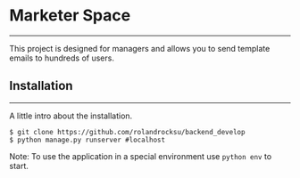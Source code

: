# Marketer Space
***
This project is designed for managers and allows you to send template emails to hundreds of users.

## Installation
***
A little intro about the installation. 
```
$ git clone https://github.com/rolandrocksu/backend_develop
$ python manage.py runserver #localhost
```
Note: To use the application in a special environment use ```python env``` to start.
